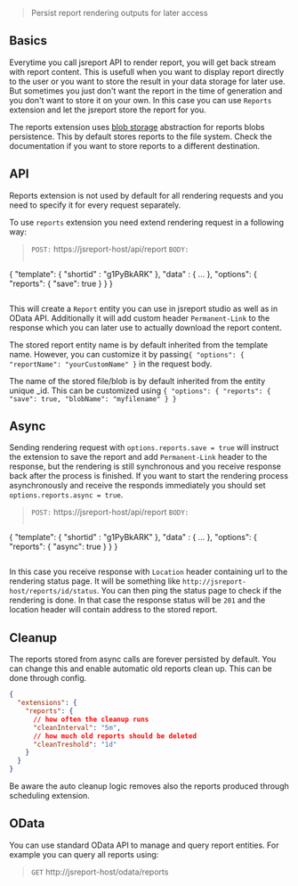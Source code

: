 



> Persist report rendering outputs for later access

## Basics
Everytime you call jsreport API to render report, you will get back stream with report content. This is usefull when you want to display report directly to the user or you want to store the result in your data storage for later use. But sometimes you just don't want the report in the time of generation and you don't want to store it on your own. In this case you can use `Reports` extension and let the jsreport store the report for you.

The reports extension uses [blob storage](/learn/blob-storages) abstraction for reports blobs persistence. This by default stores reports to the file system. Check the documentation if you want to store reports to a different destination.

## API

Reports extension is not used by default for all rendering requests and you need to specify it for every request separately.

To use `reports` extension you need extend rendering request in a following way:

> `POST:` https://jsreport-host/api/report
> `BODY:`
>```js
   {
      "template": { "shortid" : "g1PyBkARK" },
      "data" : { ... },
      "options": {
	      "reports": { "save": true }
      }
   }
>```

This will create a `Report` entity you can use in jsreport studio as well as in OData API. Additionally it will add custom header `Permanent-Link` to the response which you can later use to actually download the report content.

The stored report entity name is by default inherited from the template name. However, you can customize it by passing`{ "options": { "reportName": "yourCustomName" }` in the request body.

The name of the stored file/blob is by default inherited from the entity unique _id. This can be customized using `{ "options": { "reports": { "save": true, "blobName": "myfilename" } }`

## Async
Sending rendering request with `options.reports.save = true` will instruct the extension to save the report and add `Permanent-Link` header to the response, but the rendering is still synchronous and you receive response back after the process is finished. If you want to start the rendering process  asynchronously and receive the responds immediately you should set `options.reports.async = true`.

> `POST:` https://jsreport-host/api/report
> `BODY:`
>```js
   {
      "template": { "shortid" : "g1PyBkARK" },
      "data" : { ... },
      "options": {
	      "reports": { "async": true }
      }
   }
>```

In this case you receive response with `Location` header containing url to the rendering status page. It will be something like `http://jsreport-host/reports/id/status`. You can then ping the status page to check if the rendering is done. In that case the response status will be `201` and the location header will contain address to the stored report.

## Cleanup
The reports stored from async calls are forever persisted by default. You can change this and enable automatic old reports clean up. This can be done through config.
```json
{ 
  "extensions": { 
    "reports": {
      // how often the cleanup runs
      "cleanInterval": "5m",
      // how much old reports should be deleted
      "cleanTreshold": "1d"
    }
  }
}
```
Be aware the auto cleanup logic removes also the reports produced through scheduling extension.

## OData

You can use standard OData API to manage and query report entities. For example you can query all reports using:
> `GET` http://jsreport-host/odata/reports
